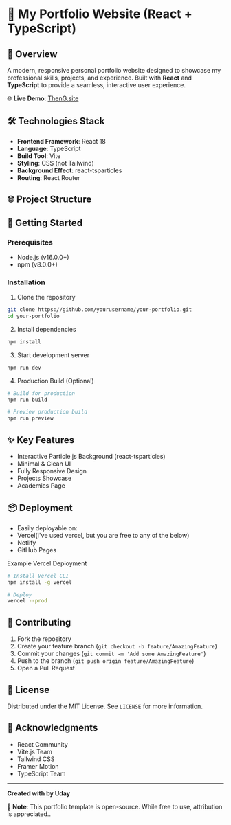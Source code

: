 # 🚀 My Portfolio Website (React + TypeScript)

## 📝 Overview
A modern, responsive personal portfolio website designed to showcase my professional skills, projects, and experience. Built with **React** and **TypeScript** to provide a seamless, interactive user experience.

🌐 **Live Demo**: [ThenG.site](https://www.theng.studio/)

## 🛠 Technologies Stack
- **Frontend Framework**: React 18
- **Language**: TypeScript
- **Build Tool**: Vite
- **Styling**: CSS (not Tailwind)
- **Background Effect**: react-tsparticles
- **Routing**: React Router

## 🌐 Project Structure

## 🚀 Getting Started

### Prerequisites
- Node.js (v16.0.0+)
- npm (v8.0.0+)

### Installation
1. Clone the repository
```bash
git clone https://github.com/yourusername/your-portfolio.git
cd your-portfolio
```

2. Install dependencies
```bash
npm install
```

3. Start development server
```bash
npm run dev
```
4. Production Build (Optional)
```bash
# Build for production
npm run build

# Preview production build
npm run preview
```
## ✨ Key Features
- Interactive Particle.js Background (react-tsparticles)
- Minimal & Clean UI
- Fully Responsive Design
- Projects Showcase
- Academics Page 

## 📦 Deployment
- Easily deployable on:
- Vercel(I've used vercel, but you are free to any of the below)
- Netlify
- GitHub Pages

Example Vercel Deployment
```bash
# Install Vercel CLI
npm install -g vercel

# Deploy
vercel --prod
```
## 🤝 Contributing
1. Fork the repository
2. Create your feature branch (`git checkout -b feature/AmazingFeature`)
3. Commit your changes (`git commit -m 'Add some AmazingFeature'`)
4. Push to the branch (`git push origin feature/AmazingFeature`)
5. Open a Pull Request

## 📜 License
Distributed under the MIT License. See `LICENSE` for more information.

## 🙏 Acknowledgments
- React Community
- Vite.js Team
- Tailwind CSS
- Framer Motion
- TypeScript Team

---

**Created with by Uday**

**📌 Note**: This portfolio template is open-source. While free to use, attribution is appreciated..


